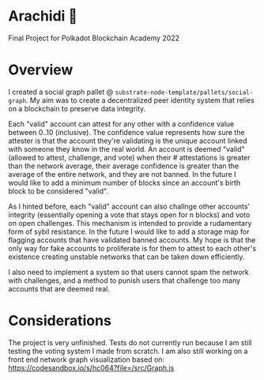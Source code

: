 # Arachidi 🥜
Final Project for Polkadot Blockchain Academy 2022

# Overview
I created a social graph pallet @ `substrate-node-template/pallets/social-graph`.
My aim was to create a decentralized peer identity system that relies on a blockchain to preserve data integrity.

Each "valid" account can attest for any other with a confidence value between 0..10 (inclusive). 
The confidence value represents how sure the attester is that the account they're validating is the unique account linked with someone they know in the real world.
An account is deemed "valid" (allowed to attest, challenge, and vote) when their # attestations is greater than the network average, their average confidence is greater than the average of the entire network, and they are not banned.
In the future I would like to add a minimum number of blocks since an account's birth block to be considered "valid".

As I hinted before, each "valid" account can also challnge other accounts' integrity (essentially opening a vote that stays open for n blocks) and voto on open challenges.
This mechanism is intended to provide a rudamentary form of sybil resistance. In the future I would like to add a storage map for flagging accounts that have validated banned accounts. 
My hope is that the only way for fake accounts to proliferate is for them to attest to each other's existence creating unstable networks that can be taken down efficiently. 

I also need to implement a system so that users cannot spam the network with challenges, and a method to punish users that challenge too many accounts that are deemed real. 

# Considerations 
The project is very unfinished. Tests do not currently run because I am still testing the voting system I made from scratch. 
I am also still working on a front end network graph visualization based on: https://codesandbox.io/s/hc064?file=/src/Graph.js
